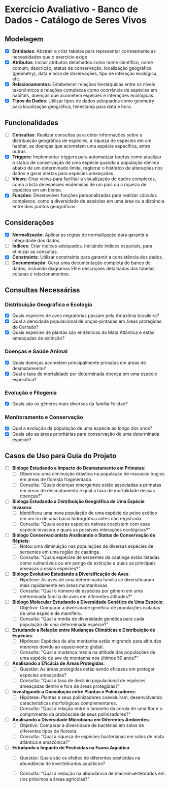 # Exercício Avaliativo - Banco de Dados - Catálogo de Seres Vivos

## Modelagem
- [X] **Entidades**: Abstrair e criar tabelas para representar corretamente as necessidades que o exercício exige
- [X] **Atributos**: Incluir atributos detalhados como nome científico, nome comum, descrição, status de conservação, localização geográfica (geometry), data e hora de observações, tipo de interação ecológica, etc.
- [X] **Relacionamentos**: Estabelecer relações hierárquicas entre os níveis taxonômicos e relações complexas como ocorrência de espécies em habitats, doenças que acometem espécies e interações ecológicas.
- [X] **Tipos de Dados**: Utilizar tipos de dados adequados como geometry para localização geográfica, timestamp para data e hora.

## Funcionalidades
- [ ] **Consultas**: Realizar consultas para obter informações sobre a distribuição geográfica de espécies, a riqueza de espécies em um habitat, as doenças que acometem uma espécie específica, entre outras.
- [X] **Triggers**: Implementar triggers para automatizar tarefas como atualizar o status de conservação de uma espécie quando a população diminui abaixo de um determinado limite, registrar o histórico de alterações nos dados e gerar alertas para espécies ameaçadas.
- [ ] **Views**: Criar views para facilitar a visualização de dados complexos, como a lista de espécies endêmicas de um país ou a riqueza de espécies em um bioma.
- [X] **Funções**: Desenvolver funções personalizadas para realizar cálculos complexos, como a diversidade de espécies em uma área ou a distância entre dois pontos geográficos.

## Considerações
- [X] **Normalização**: Aplicar as regras de normalização para garantir a integridade dos dados.
- [ ] **Índices**: Criar índices adequados, incluindo índices espaciais, para otimizar as consultas.
- [X] **Constraints**: Utilizar constraints para garantir a consistência dos dados.
- [ ] **Documentação**: Gerar uma documentação completa do banco de dados, incluindo diagramas ER e descrições detalhadas das tabelas, colunas e relacionamentos.

## Consultas Necessárias
### Distribuição Geográfica e Ecologia
- [X] Quais espécies de aves migratórias passam pela Amazônia brasileira?
- [X] Qual a densidade populacional de onças-pintadas em áreas protegidas do Cerrado?
- [X] Quais espécies de plantas são endêmicas da Mata Atlântica e estão ameaçadas de extinção?

### Doenças e Saúde Animal
- [X] Quais doenças acometem principalmente primatas em áreas de desmatamento?
- [X] Qual a taxa de mortalidade por determinada doença em uma espécie específica?

### Evolução e Filogenia
- [X] Quais são os gêneros mais diversos da família Felidae?

### Monitoramento e Conservação
- [X] Qual a evolução da população de uma espécie ao longo dos anos?
- [X] Quais são as áreas prioritárias para conservação de uma determinada espécie?

## Casos de Uso para Guia do Projeto
- [ ] **Biólogo Estudando a Impacto do Desmatamento em Primatas**:
  - [ ] Observou uma diminuição drástica na população de macacos bugios em áreas de floresta fragmentada.
  - [ ] Consulta: "Quais doenças emergentes estão associadas a primatas em áreas de desmatamento e qual a taxa de mortalidade dessas doenças?"

- [ ] **Bióloga Estudando a Distribuição Geográfica de Uma Espécie Invasora**:
  - [ ] Identificou uma nova população de uma espécie de peixe exótico em um rio de uma bacia hidrográfica antes não registrada.
  - [ ] Consulta: "Quais outras espécies nativas coexistem com essa espécie invasora e quais as possíveis interações ecológicas?"

- [ ] **Biólogo Conservacionista Analisando o Status de Conservação de Répteis**:
  - [ ] Notou uma diminuição nas populações de diversas espécies de serpentes em uma região de caatinga.
  - [ ] Consulta: "Quais espécies de serpentes da caatinga estão listadas como vulneráveis ou em perigo de extinção e quais as principais ameaças a essas espécies?"

- [ ] **Biólogo Evolutivo Estudando a Diversificação de Aves**:
  - [ ] Hipótese: As aves de uma determinada família se diversificaram mais rapidamente em áreas montanhosas.
  - [ ] Consulta: "Qual o número de espécies por gênero em uma determinada família de aves em diferentes altitudes?"

- [ ] **Biólogo Molecular Estudando a Diversidade Genética de Uma Espécie**:
  - [ ] Objetivo: Comparar a diversidade genética de populações isoladas de uma espécie de mamífero.
  - [ ] Consulta: "Qual a média de diversidade genética para cada população de uma determinada espécie?"

- [ ] **Estudando a Relação entre Mudanças Climáticas e Distribuição de Espécies**:
  - [ ] Hipótese: Espécies de alta montanha estão migrando para altitudes menores devido ao aquecimento global.
  - [ ] Consulta: "Qual a mudança média na altitude das populações de uma espécie de ave de montanha nos últimos 50 anos?"

- [ ] **Analisando a Eficácia de Áreas Protegidas**:
  - [ ] Questão: As áreas protegidas estão sendo eficazes em proteger espécies ameaçadas?
  - [ ] Consulta: "Qual a taxa de declínio populacional de espécies ameaçadas dentro e fora de áreas protegidas?"

- [ ] **Investigando a Coevolução entre Plantas e Polinizadores**:
  - [ ] Hipótese: Plantas e seus polinizadores coevoluíram, desenvolvendo características morfológicas complementares.
  - [ ] Consulta: "Qual a relação entre o tamanho da corola de uma flor e o comprimento da probóscide de seus polinizadores?"

- [ ] **Analisando a Diversidade Microbiana em Diferentes Ambientes**:
  - [ ] Objetivo: Comparar a diversidade de bactérias em solos de diferentes tipos de floresta.
  - [ ] Consulta: "Qual a riqueza de espécies bacterianas em solos de mata atlântica e amazônica?"

- [ ] **Estudando o Impacto de Pesticidas na Fauna Aquática**:
  - [ ] Questão: Quais são os efeitos de diferentes pesticidas na abundância de invertebrados aquáticos?
  - [ ] Consulta: "Qual a redução na abundância de macroinvertebrados em rios próximos a áreas agrícolas?"

